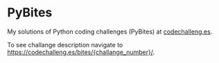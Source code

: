 # PyBites

My solutions of Python coding challenges (PyBites) at [codechalleng.es](https://codechalleng.es/).

To see challange description navigate to https://codechalleng.es/bites/{challange_number}/.
